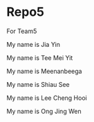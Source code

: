# Repo5
For Team5

My name is Jia Yin

My name is Tee Mei Yit

My name is Meenanbeega

My name is Shiau See

My name is Lee Cheng Hooi

My name is Ong Jing Wen

